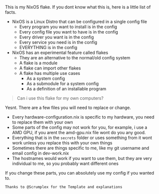 This is my NixOS flake. If you dont know what this is, here is a little list of facts.

- NixOS is a Linux Distro that can be configured in a single config file
  - Every program you want to install is in the config
  - Every config file you want to have is in the config
  - Every driver you want is in the config
  - Every service you need is in the config
  - EVERYTHING is in the config
- NixOS has an experimental feature called flakes
  - They are an alternative to the normal/old config system
  - A flake is a module
  - A flake can import other flakes
  - A flake has multiple use cases
    - As a system config
    - As a submodule for a system config
    - As a definition of an installable program

> Can i use this flake for my own computers?

Yesnt. There are a few files you will need to replace or change.
- Every hardware-configuration.nix is specific to my hardware, you need to replace them with your own
- Some parts of the config may not work for you, for example, i use a AMD GPU, if you arent the amd-gpu.nix file wont do you any good.
- Everything that is in the `secrets` folder or uses something from it wont work unless you replace this with your own things
- Sometimes there are things specific to me, like my git username and email config in dev-work.nix
- The hostnames would work if you want to use them, but they are very individual to me, so you probably want different ones


If you change these parts, you can absolutely use my config if you wanted to.



`Thanks to @Scrumplex for the Template and explanations`
